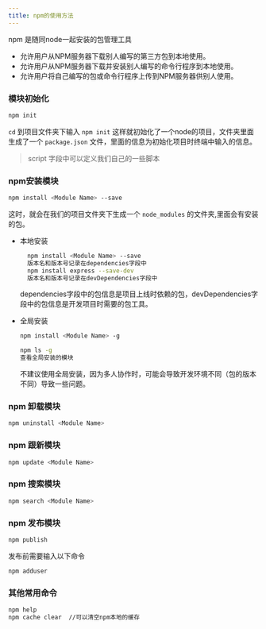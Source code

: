 ```yaml
---
title: npm的使用方法
---
```


npm 是随同node一起安装的包管理工具
- 允许用户从NPM服务器下载别人编写的第三方包到本地使用。
- 允许用户从NPM服务器下载并安装别人编写的命令行程序到本地使用。
- 允许用户将自己编写的包或命令行程序上传到NPM服务器供别人使用。

### 模块初始化
```bash
npm init
```
 `cd` 到项目文件夹下输入 `npm init` 这样就初始化了一个node的项目，文件夹里面生成了一个 `package.json` 文件，里面的信息为初始化项目时终端中输入的信息。

 > script 字段中可以定义我们自己的一些脚本
 >

### npm安装模块
```bash
npm install <Module Name> --save
```
这时，就会在我们的项目文件夹下生成一个 `node_modules` 的文件夹,里面会有安装的包。

- 本地安装
  ```bash
    npm install <Module Name> --save
    版本名和版本号记录在dependencies字段中
    npm install express --save-dev
    版本名和版本号记录在devDependencies字段中
  ```
    dependencies字段中的包信息是项目上线时依赖的包，devDependencies字段中的包信息是开发项目时需要的包工具。

- 全局安装
  ```bash
  npm install <Module Name> -g
  ```

  ```bash
  npm ls -g
  查看全局安装的模块
  ```
  不建议使用全局安装，因为多人协作时，可能会导致开发环境不同（包的版本不同）导致一些问题。

### npm 卸载模块

```bash
npm uninstall <Module Name>
```

### npm 跟新模块

```bash
npm update <Module Name>
```

### npm 搜索模块

```bash
npm search <Module Name>
```

### npm 发布模块
```bash
npm publish
```
发布前需要输入以下命令

```bash
npm adduser
```

### 其他常用命令
```bash
npm help
npm cache clear  //可以清空npm本地的缓存
```
